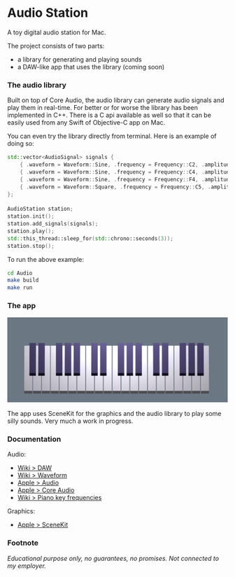 # Audio Station

A toy digital audio station for Mac.

The project consists of two parts:
- a library for generating and playing sounds
- a DAW-like app that uses the library (coming soon)


### The audio library

Built on top of Core Audio, the audio library can generate audio signals and play them in real-time. For better or for worse the library has been implemented in C++. There is a C api available as well so that it can be easily used from any Swift of Objective-C app on Mac.

You can even try the library directly from terminal. Here is an example of doing so:
```cpp
std::vector<AudioSignal> signals {
    { .waveform = Waveform::Sine, .frequency = Frequency::C2, .amplitude = 0.4, .live = true },
    { .waveform = Waveform::Sine, .frequency = Frequency::C4, .amplitude = 0.3, .live = true },
    { .waveform = Waveform::Sine, .frequency = Frequency::F4, .amplitude = 0.2, .live = true },
    { .waveform = Waveform::Square, .frequency = Frequency::C5, .amplitude = 0.01, .live = true },
};

AudioStation station;
station.init();
station.add_signals(signals);
station.play();
std::this_thread::sleep_for(std::chrono::seconds(3));
station.stop();
```

To run the above example:
```bash
cd Audio
make build
make run
```


### The app

<img src="screenshot.png" width="800"/>

The app uses SceneKit for the graphics and the audio library to play some silly sounds. Very much a work in progress.


### Documentation

Audio:
- [Wiki > DAW](https://en.wikipedia.org/wiki/Digital_audio_workstation)
- [Wiki > Waveform](https://en.wikipedia.org/wiki/Waveform)
- [Apple > Audio](https://developer.apple.com/audio/)
- [Apple > Core Audio](https://developer.apple.com/library/archive/documentation/MusicAudio/Conceptual/CoreAudioOverview)
- [Wiki > Piano key frequencies](https://en.wikipedia.org/wiki/Piano_key_frequencies)

Graphics:
- [Apple > SceneKit](https://developer.apple.com/documentation/scenekit)


### Footnote

_Educational purpose only, no guarantees, no promises. Not connected to my employer._
